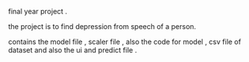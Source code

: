 final year project .

the project is to find depression from speech of a person.

contains the model file , scaler file , also the code for model , csv file of dataset and also the ui and predict file .
